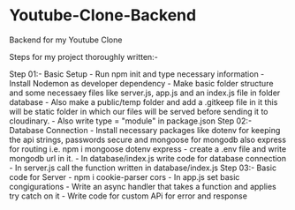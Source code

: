 
# Youtube-Clone-Backend

Backend for my Youtube Clone

Steps for my project thoroughly written:-

Step 01:-  Basic Setup
    - Run npm init and type necessary information
    - Install Nodemon as developer dependency
    - Make basic folder structure and some necessaey files like server.js, app.js and an index.js file in folder database
    - Also make a public/temp folder and add a .gitkeep file in it this will be static folder in which our files will be served before sending it to cloudinary.
    - Also write type = "module" in package.json
Step 02:- Database Connection
    - Install necessary packages like dotenv for keeping the api strings, passwords secure and mongoose for mongodb also express for routing i.e. npm i mongoose dotenv express
    - create a .env file and write mongodb url in it.
    - In database/index.js write code for database connection
    - In server.js call the function written in database/index.js
Step 03:- Basic code for Server
    - npm i cookie-parser cors
    - In app.js set basic congigurations
    - Write an async handler that takes a function and applies try catch on it
    - Write code for custom APi for error and response
